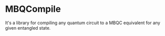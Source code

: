 # MBQCompile
It's a library for compiling any quantum circuit to a MBQC equivalent for any given entangled state.
